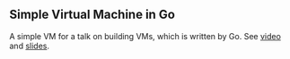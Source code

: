 ## Simple Virtual Machine in Go

A simple VM for a talk on building VMs, which is written by Go.
See [video](https://www.youtube.com/watch?v=OjaAToVkoTw) 
and [slides](http://www.slideshare.net/parrt/how-to-build-a-virtual-machine).